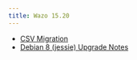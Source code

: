 ```yaml
---
title: Wazo 15.20
---
```


- [CSV Migration](/uc-doc/upgrade/15-20/csv)
- [Debian 8 (jessie) Upgrade Notes](/uc-doc/upgrade/15-20/jessie)